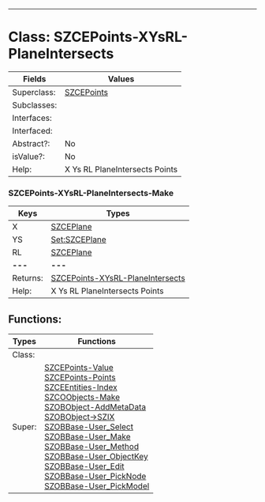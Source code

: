 ---------

# Class:	SZCEPoints-XYsRL-PlaneIntersects

| Fields | Values |
| --------- | --------- |
| Superclass: | [SZCEPoints](SZCEPoints.html) |
| Subclasses: |  |
| Interfaces: |  |
| Interfaced: |  |
| Abstract?: | No |
| isValue?: | No |
| Help: | X Ys RL PlaneIntersects Points |

### SZCEPoints-XYsRL-PlaneIntersects-Make

| Keys | Types |
| --------- | --------- |
| X | [SZCEPlane](SZCEPlane.html) |
| YS | [Set:SZCEPlane](SZCEPlane.html) |
| RL | [SZCEPlane](SZCEPlane.html) |
| **---** | **---** |
| Returns: | [SZCEPoints-XYsRL-PlaneIntersects](SZCEPoints-XYsRL-PlaneIntersects.html) |
| Help: | X Ys RL PlaneIntersects Points |


## Functions:

| Types | Functions |
| --------- | --------- |
| Class: |  |
| Super: | [SZCEPoints-Value](SZCEPoints.html) <br> [SZCEPoints-Points](SZCEPoints.html) <br> [SZCEEntities-Index](SZCEEntities.html) <br> [SZCOObjects-Make](SZCOObjects.html) <br> [SZOBObject-AddMetaData](SZOBObject.html) <br> [SZOBObject->SZIX](SZOBObject.html) <br> [SZOBBase-User_Select](SZOBBase.html) <br> [SZOBBase-User_Make](SZOBBase.html) <br> [SZOBBase-User_Method](SZOBBase.html) <br> [SZOBBase-User_ObjectKey](SZOBBase.html) <br> [SZOBBase-User_Edit](SZOBBase.html) <br> [SZOBBase-User_PickNode](SZOBBase.html) <br> [SZOBBase-User_PickModel](SZOBBase.html) |


